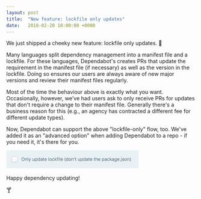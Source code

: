 ```yaml
---
layout: post
title:  "New feature: lockfile only updates"
date:   2018-02-20 10:00:00 +0000
---
```


We just shipped a cheeky new feature: lockfile only updates. 🎉

Many languages split dependency management into a manifest file and a lockfile.
For these languages, Dependabot's creates PRs that update the requirement in the
manifest file (if necessary) as well as the version in the lockfile. Doing so
ensures our users are always aware of new major versions and review their
manifest files regularly.

Most of the time the behaviour above is exactly what you want. Occasionally,
however, we've had users ask to only receive PRs for updates that don't require
a change to their manifest file. Generally there's a business reason for this
(e.g., an agency has contracted a different fee for different update types).

Now, Dependabot can support the above "lockfile-only" flow, too. We've added it
as an "advanced option" when adding Dependabot to a repo - if you need it, it's
there for you.

<p class="image-medium">
  <img alt="Lockfile only updates" style="width: 352px; max-width: 352px;" src="/images/blog/lockfile-only-updates.png">
</p>

Happy dependency updating!

🍸
